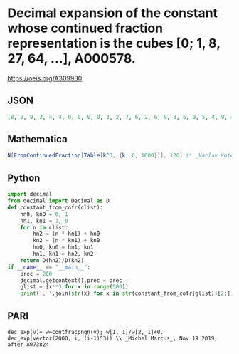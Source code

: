 # Decimal expansion of the constant whose continued fraction representation is the cubes \[0; 1, 8, 27, 64, \.\.\.\], A000578\.
https://oeis.org/A309930
## JSON
```JSON
[8, 8, 9, 3, 4, 4, 0, 0, 0, 0, 3, 2, 7, 6, 2, 6, 9, 3, 6, 0, 5, 4, 9, 4, 7, 0, 6, 3, 2, 1, 2, 2, 1, 9, 8, 1, 0, 3, 5, 4, 2, 9, 2, 0, 8, 8, 6, 3, 6, 8, 0, 9, 5, 4, 5, 4, 8, 8, 8, 0, 9, 1, 4, 4, 4, 3, 0, 9, 6, 7, 6, 4, 1, 7, 6, 8, 1, 4, 9, 8, 0, 5, 6, 1, 8, 3, 4]
```
## Mathematica
```Mathematica
N[FromContinuedFraction[Table[k^3, {k, 0, 1000}]], 120] (* _Vaclav Kotesovec_, Nov 20 2019 *)
```
## Python
```Python
import decimal
from decimal import Decimal as D
def constant_from_cofr(clist):
    hn0, kn0 = 0, 1
    hn1, kn1 = 1, 0
    for n in clist:
        hn2 = (n * hn1) + hn0
        kn2 = (n * kn1) + kn0
        hn0, kn0 = hn1, kn1
        hn1, kn1 = hn2, kn2
    return D(hn2)/D(kn2)
if __name__ == "__main__":
    prec = 200
    decimal.getcontext().prec = prec
    glist = [x**3 for x in range(500)]
    print(', '.join(str(x) for x in str(constant_from_cofr(glist))[2:]))
```
## PARI
```PARI
dec_exp(v)= w=contfracpnqn(v); w[1, 1]/w[2, 1]+0.
dec_exp(vector(2000, i, (i-1)^3)) \\ _Michel Marcus_, Nov 19 2019; after A073824
```
